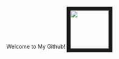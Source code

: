 <p align="center">
<p>Welcome to My Github! <img src= "https://imgs.search.brave.com/2npBD6hKE0np6ma131jeBOVEjHMEnx-b4Gy4afgw_Iw/rs:fit:860:0:0/g:ce/aHR0cHM6Ly9pLnBp/bmltZy5jb20vb3Jp/Z2luYWxzLzQ5Lzdh/L2JlLzQ5N2FiZTNk/OTBmMDBhZjI5YmIy/ZDA1N2Q0OGU0MTNl/LmpwZw" width="100" height="100" border="10"/></p>
